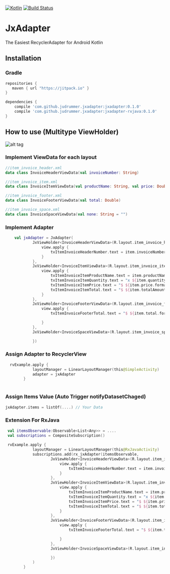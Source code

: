 [ ![Kotlin](https://img.shields.io/badge/Kotlin-1.0.5-blue.svg)](http://kotlinlang.org)
[![Build Status](https://travis-ci.org/Judrummer/JxAdapter.svg?branch=master)](https://travis-ci.org/judrummer/JxAdapter)

# JxAdapter
The Easiest RecyclerAdapter for Android Kotlin

## Installation

### Gradle

``` Groovy
repositories {
   maven { url "https://jitpack.io" }
}

dependencies {
    compile 'com.github.judrummer.jxadapter:jxadapter:0.1.0' 
    compile 'com.github.judrummer.jxadapter:jxadapter-rxjava:0.1.0' 
}
```

## How to use (Multitype ViewHolder)

![alt tag](https://zippy.gfycat.com/ColorlessElderlyIndianskimmer.gif)

### Implement ViewData for each layout

``` Kotlin
//item_invoice_header.xml
data class InvoiceHeaderViewData(val invoiceNumber: String)

//item_invoice_item.xml
data class InvoiceItemViewData(val productName: String, val price: Double, val quantity: Int, val totalAmount: Double)

//item_invoice_footer.xml
data class InvoiceFooterViewData(val total: Double)

//item_invoice_space.xml
data class InvoiceSpaceViewData(val none: String = "")

```

### Implement Adapter

``` Kotlin
    val jxAdapter = JxAdapter(
            JxViewHolder<InvoiceHeaderViewData>(R.layout.item_invoice_header) { view, position, item ->
                view.apply {
                    tvItemInvoiceHeaderNumber.text = item.invoiceNumber
                }
            },
            JxViewHolder<InvoiceItemViewData>(R.layout.item_invoice_item) { view, position, item ->
                view.apply {
                    tvItemInvoiceItemProductName.text = item.productName
                    tvItemInvoiceItemQuantity.text = "x ${item.quantity}"
                    tvItemInvoiceItemPrice.text = "$ ${item.price.format(2)}"
                    tvItemInvoiceItemTotal.text = "$ ${item.totalAmount.format(2)}"
                }
            },
            JxViewHolder<InvoiceFooterViewData>(R.layout.item_invoice_footer) { view, position, item ->
                view.apply {
                    tvItemInvoiceFooterTotal.text = "$ ${item.total.format(2)}"

                }
            },
            JxViewHolder<InvoiceSpaceViewData>(R.layout.item_invoice_space) { view, position, item ->

            })

```

### Assign Adapter to RecyclerView
``` Kotlin
  rvExample.apply {
            layoutManager = LinearLayoutManager(this@SimpleActivity)
            adapter = jxAdapter
        }
  
```

### Assign Items Value (Auto Trigger notifyDatasetChaged)
``` Kotlin
jxAdapter.items = listOf(....) // Your Data
```


### Extension For RxJava 
``` Kotlin
 val itemsObservable:Observable<List<Any>> = ....
 val subscriptions = CompositeSubscription()
 
 rvExample.apply {
            layoutManager = LinearLayoutManager(this@RxJavaActivity)
            subscriptions.add(rx_jxAdapter(itemsObservable,
                    JxViewHolder<InvoiceHeaderViewData>(R.layout.item_invoice_header) { view, position, item ->
                        view.apply {
                            tvItemInvoiceHeaderNumber.text = item.invoiceNumber
                        }
                    },
                    JxViewHolder<InvoiceItemViewData>(R.layout.item_invoice_item) { view, position, item ->
                        view.apply {
                            tvItemInvoiceItemProductName.text = item.productName
                            tvItemInvoiceItemQuantity.text = "x ${item.quantity}"
                            tvItemInvoiceItemPrice.text = "$ ${item.price.format(2)}"
                            tvItemInvoiceItemTotal.text = "$ ${item.totalAmount.format(2)}"
                        }
                    },
                    JxViewHolder<InvoiceFooterViewData>(R.layout.item_invoice_footer) { view, position, item ->
                        view.apply {
                            tvItemInvoiceFooterTotal.text = "$ ${item.total.format(2)}"

                        }
                    },
                    JxViewHolder<InvoiceSpaceViewData>(R.layout.item_invoice_space) { view, position, item ->

                    })
            )
        }
```
